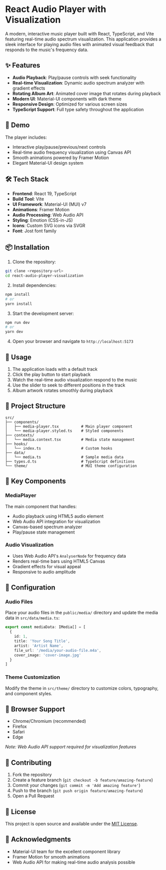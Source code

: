# React Audio Player with Visualization

A modern, interactive music player built with React, TypeScript, and Vite featuring real-time audio spectrum visualization. This application provides a sleek interface for playing audio files with animated visual feedback that responds to the music's frequency data.

## ✨ Features

- **Audio Playback**: Play/pause controls with seek functionality
- **Real-time Visualization**: Dynamic audio spectrum analyzer with gradient effects
- **Rotating Album Art**: Animated cover image that rotates during playback
- **Modern UI**: Material-UI components with dark theme
- **Responsive Design**: Optimized for various screen sizes
- **TypeScript Support**: Full type safety throughout the application

## 🚀 Demo

The player includes:
- Interactive play/pause/previous/next controls
- Real-time audio frequency visualization using Canvas API
- Smooth animations powered by Framer Motion
- Elegant Material-UI design system

## 🛠️ Tech Stack

- **Frontend**: React 19, TypeScript
- **Build Tool**: Vite
- **UI Framework**: Material-UI (MUI) v7
- **Animations**: Framer Motion
- **Audio Processing**: Web Audio API
- **Styling**: Emotion (CSS-in-JS)
- **Icons**: Custom SVG icons via SVGR
- **Font**: Jost font family

## 📦 Installation

1. Clone the repository:
```bash
git clone <repository-url>
cd react-audio-player-visualization
```

2. Install dependencies:
```bash
npm install
# or
yarn install
```

3. Start the development server:
```bash
npm run dev
# or
yarn dev
```

4. Open your browser and navigate to `http://localhost:5173`

## 🎵 Usage

1. The application loads with a default track
2. Click the play button to start playback
3. Watch the real-time audio visualization respond to the music
4. Use the slider to seek to different positions in the track
5. Album artwork rotates smoothly during playback

## 📁 Project Structure

```
src/
├── components/
│   ├── media-player.tsx          # Main player component
│   └── media-player.styled.ts    # Styled components
├── contexts/
│   └── media.context.tsx         # Media state management
├── hooks/
│   └── index.ts                  # Custom hooks
├── data/
│   └── media.ts                  # Sample media data
├── types.d.ts                    # TypeScript definitions
└── theme/                        # MUI theme configuration
```

## 🎨 Key Components

### MediaPlayer
The main component that handles:
- Audio playback using HTML5 audio element
- Web Audio API integration for visualization
- Canvas-based spectrum analyzer
- Play/pause state management

### Audio Visualization
- Uses Web Audio API's `AnalyserNode` for frequency data
- Renders real-time bars using HTML5 Canvas
- Gradient effects for visual appeal
- Responsive to audio amplitude

## 🔧 Configuration

### Audio Files
Place your audio files in the `public/media/` directory and update the media data in `src/data/media.ts`:

```typescript
export const mediaData: IMedia[] = [
  {
    id: 1,
    title: 'Your Song Title',
    artist: 'Artist Name',
    file_url: '/media/your-audio-file.m4a',
    cover_image: 'cover-image.jpg'
  }
]
```

### Theme Customization
Modify the theme in `src/theme/` directory to customize colors, typography, and component styles.

## 📱 Browser Support

- Chrome/Chromium (recommended)
- Firefox
- Safari
- Edge

*Note: Web Audio API support required for visualization features*

## 🤝 Contributing

1. Fork the repository
2. Create a feature branch (`git checkout -b feature/amazing-feature`)
3. Commit your changes (`git commit -m 'Add amazing feature'`)
4. Push to the branch (`git push origin feature/amazing-feature`)
5. Open a Pull Request

## 📄 License

This project is open source and available under the [MIT License](LICENSE).

## 🙏 Acknowledgments

- Material-UI team for the excellent component library
- Framer Motion for smooth animations
- Web Audio API for making real-time audio analysis possible
